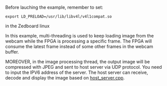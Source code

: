 Before lauching the example, remember to set:

    export LD_PRELOAD=/usr/lib/libv4l/v4l1compat.so

in the Zedboard linux

In this example, multi-threading is used to keep loading image from the webcam while the FPGA is processing a specific frame.
The FPGA will consume the latest frame instead of some other frames in the webcam buffer.

MOREOVER, in the image processing thread, the output image will be compressed with JPEG and sent to host server via UDP protocol. You need to input the IPV6 address of the server. The host server can receive, decode and display the image based on [host_server.cpp](https://github.com/zslwyuan/Zedboard-xfOpenCV-Optical-Flow/tree/master/xfopencv-master/examples/lkdensepyrof_UDPoutput_camerainput/host_server.cpp).
